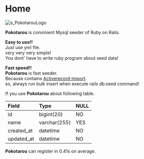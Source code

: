 # Home

![s_PokotarouLogo](https://user-images.githubusercontent.com/52961642/62843884-46f6c700-bcf8-11e9-8267-b9fad8f34085.png)


__Pokotarou__ is convinient Mysql seeder of Ruby on Rails.

__Easy to use!!__  
Just use yml file.  
very very very simple!  
You dont' have to write ruby program about seed data!

__Fast speed!!__  
__Pokotarou__ is fast seeder.  
Because contains [Activerecord-import](https://github.com/zdennis/activerecord-import).  
so, always run bulk insert when execute rails db:seed command!

If you use __Pokotarou__ about following table.

|Field|Type|NULL|
|:---|:---|:---|
|id|bigint(20)| NO|
|name|varchar(255)|YES|
|created_at|datetime|NO|
|updated_at|datetime|NO|

__Pokotarou__ can register in 0.41s on average.